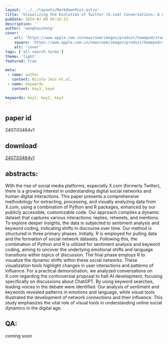 ```yaml
---
layout: '../../layouts/MarkdownPost.astro'
title: 'Visualizing the Evolution of Twitter (X.com) Conversations: A Comprehensive Methodology Applied to AI Training Discussions on ChatGPT'
pubDate: 2024-07-09 04:42:13
description: ''
author: 'wanghaisheng'
cover:
    url: 'https://www.apple.com.cn/newsroom/images/product/homepod/standard/Apple-HomePod-hero-230118_big.jpg.large_2x.jpg'
    square: 'https://www.apple.com.cn/newsroom/images/product/homepod/standard/Apple-HomePod-hero-230118_big.jpg.large_2x.jpg'
    alt: 'cover'
tags: ['all search terms'] 
theme: 'light'
featured: true

meta:
 - name: author
   content: Nicole Jess et.al.
 - name: keywords
   content: key3, key4

keywords: key1, key2, key3
---
```


## paper id
2407.03484v1
## download
[2407.03484v1](http://arxiv.org/abs/2407.03484v1)
## abstracts:
With the rise of social media platforms, especially X.com (formerly Twitter), there is a growing interest in understanding digital social networks and human digital interactions. This paper presents a comprehensive methodology for extracting, processing, and visually analyzing data from X.com, using a combination of Python and R packages, enhanced by our publicly accessible, customizable code. Our approach compiles a dynamic dataset that captures various interactions: replies, retweets, and mentions. To explore deeper insights, the data is subjected to sentiment analysis and keyword coding, indicating shifts in discourse over time. Our method is structured in three primary phases. Initially, R is employed for pulling data and the formation of social network datasets. Following this, the combination of Python and R is utilized for sentiment analysis and keyword coding, aiming to uncover the underlying emotional shifts and language transitions within topics of discussion. The final phase employs R to visualize the dynamic shifts within these social networks. These visualization tools highlight changes in user interactions and patterns of influence. For a practical demonstration, we analyzed conversations on X.com regarding the controversial proposal to halt AI development, focusing specifically on discussions about ChatGPT. By using keyword searches, leading voices in the debate were identified. Our analysis of sentiment and keywords revealed patterns in emotions and language, while visual tools illustrated the development of network connections and their influence. This study emphasizes the vital role of visual tools in understanding online social dynamics in the digital age.
## QA:
coming soon
